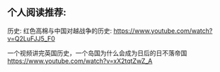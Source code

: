 ## 个人阅读推荐:

历史:
红色高棉与中国对越战争的历史:
https://www.youtube.com/watch?v=Q2LuFJJ5_F0

一个视频讲完英国历史，一个岛国为什么会成为日后的日不落帝国
https://www.youtube.com/watch?v=xX2tqtZwZ_A